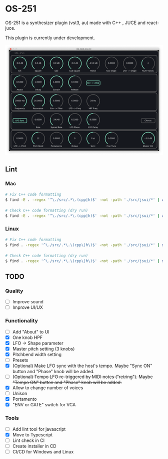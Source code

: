 # OS-251
OS-251 is a synthesizer plugin (vst3, au) made with C++ , JUCE and react-juce.

This plugin is currently under development.

<div align="center"><img src="screenshot.png" width="600px"></div>

## Lint

### Mac

```bash
# Fix C++ code formatting
$ find -E . -regex '^\./src/.*\.(cpp|h)$' -not -path './src/jsui/*' | xargs clang-format -i

# Check C++ code formatting (dry run)
$ find -E . -regex '^\./src/.*\.(cpp|h)$' -not -path './src/jsui/*' | xargs clang-format -i --dry-run --Werror
```

### Linux

```bash
# Fix C++ code formatting
$ find . -regex '^\./src/.*\.\(cpp\|h\)$' -not -path './src/jsui/*' | xargs clang-format -i

# Check C++ code formatting (dry run)
$ find . -regex '^\./src/.*\.\(cpp\|h\)$' -not -path './src/jsui/*' | xargs clang-format -i --dry-run --Werror
```



## TODO

### Quality

- [ ] Improve sound
- [ ] Improve UI/UX

### Functionality

- [ ] Add "About" to UI
- [x] One knob HPF
- [x] LFO -> Shape parameter
- [x] Master pitch setting (3 knobs)
- [x] Pitchbend width setting
- [ ] Presets
- [x] (Optional) Make LFO sync with the host's tempo.
  Maybe "Sync ON" button and "Phase" knob will be added.
- [ ] ~~(Optional) Tempo LFO re-triggered by MIDI notes ("retring").~~
  ~~Maybe "Tempo ON" button and "Phase" knob will be added.~~
- [x] Allow to change number of voices
- [ ] Unison
- [x] Portamento
- [x] "ENV or GATE" switch for VCA

### Tools

- [ ] Add lint tool for javascript
- [x] Move to Typescript
- [ ] Lint check in CI
- [ ] Create installer in CD
- [ ] CI/CD for Windows and Linux
